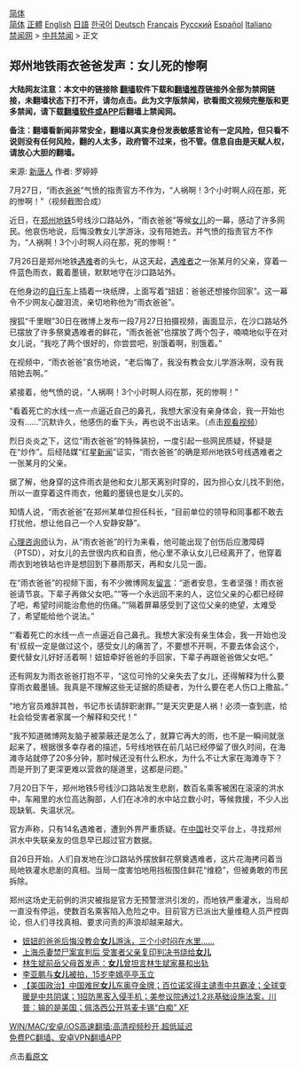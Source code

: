  <!-- 面包屑导航 --> <div class="breadcrumb"><!-- GTranslate: https://gtranslate.io/ -->  <div class="switcher notranslate">  <div class="selected">  <a href="#" onclick="return false;"> 简体</a>  </div>  <div class="option">  <a href="https://www.bannedbook.org" onclick="doGTranslate('zh-CN|zh-CN');jQuery('div.switcher div.selected a').html(jQuery(this).html());return false;" title="简体中文" class="nturl selected"> 简体</a>  <a href="https://www.bannedbook.org/zh-tw/" onclick="doGTranslate('zh-CN|zh-TW');jQuery('div.switcher div.selected a').html(jQuery(this).html());return false;" title="繁體中文" class="nturl"> 正體</a>  <a href="https://www.bannedbook.org/en/" onclick="doGTranslate('zh-CN|en');jQuery('div.switcher div.selected a').html(jQuery(this).html());return false;" title="English" class="nturl"> English</a>  <a href="https://www.bannedbook.org/ja/" onclick="doGTranslate('zh-CN|ja');jQuery('div.switcher div.selected a').html(jQuery(this).html());return false;" title="日本語" class="nturl"> 日語</a>  <a href="https://www.bannedbook.org/ko/" onclick="doGTranslate('zh-CN|ko');jQuery('div.switcher div.selected a').html(jQuery(this).html());return false;" title="한국어" class="nturl"> 한국어</a>  <a href="https://www.bannedbook.org/de/" onclick="doGTranslate('zh-CN|de');jQuery('div.switcher div.selected a').html(jQuery(this).html());return false;" title="Deutsch" class="nturl"> Deutsch</a>  <a href="https://www.bannedbook.org/fr/" onclick="doGTranslate('zh-CN|fr');jQuery('div.switcher div.selected a').html(jQuery(this).html());return false;" title="Français" class="nturl"> Français</a>  <a href="https://www.bannedbook.org/ru/" onclick="doGTranslate('zh-CN|ru');jQuery('div.switcher div.selected a').html(jQuery(this).html());return false;" title="Русский" class="nturl"> Русский</a>  <a href="https://www.bannedbook.org/es/" onclick="doGTranslate('zh-CN|es');jQuery('div.switcher div.selected a').html(jQuery(this).html());return false;" title="Español" class="nturl"> Español</a>  <a href="https://www.bannedbook.org/it/" onclick="doGTranslate('zh-CN|it');jQuery('div.switcher div.selected a').html(jQuery(this).html());return false;" title="Italiano" class="nturl"> Italiano</a>  </div>  </div>      <div class='breadcrumb-sub'><!-- Breadcrumb NavXT 6.3.0 --> <a href="https://www.bannedbook.org/" class="home">禁闻网</a> &gt; <a href="https://www.bannedbook.org/bnews/cbnews/" class="category">中共禁闻</a> &gt; 正文</div></div><h2>郑州地铁雨衣爸爸发声：女儿死的惨啊</h2> <p class="notice"><b>大陆网友注意：本文中的链接除 <a href="https://github.com/bannedbook/fanqiang" >翻墙</a>软件下载和<a href="https://github.com/killgcd/justmysocks/blob/master/README.md">翻墙推荐</a>链接外全部为禁网链接，未翻墙状态下打不开，请勿点击。此为文字版禁闻，欲看图文视频完整版和更多禁闻，请下载<a href="https://github.com/bannedbook/fanqiang">翻墙软件或APP</a>后翻墙上禁闻网。</p><p>备注：翻墙看新闻非常安全，翻墙以真实身份发表敏感言论有一定风险，但只看不说则没有任何风险，翻的人太多，政府管不过来，也不管。信息自由是天赋人权，请放心大胆的翻墙。</b></p>  <div class="entry"> <p>来源:&nbsp;<span class='wp_keywordlink_affiliate'><a href="https://www.ntdtv.com/" title="新唐人">新唐人</a></span>                            作者:&nbsp;罗婷婷                                                 </p> <p>7月27日，“雨衣<a href="https://www.bannedbook.org/bnews/tag/%e7%88%b8%e7%88%b8/" class="st_tag internal_tag" rel="tag" title="标签 爸爸 下的日志">爸爸</a>”气愤的指责官方不作为，“人祸啊！3个小时啊人闷在那，死的惨啊！”（视频截图合成）</p> <p>近日，在<a href="https://www.bannedbook.org/bnews/tag/%e9%83%91%e5%b7%9e/" class="st_tag internal_tag" rel="tag" title="标签 郑州 下的日志">郑州</a><a href="https://www.bannedbook.org/bnews/tag/%e5%9c%b0%e9%93%81/" class="st_tag internal_tag" rel="tag" title="标签 地铁 下的日志">地铁</a>5号线沙口路站外，“雨衣爸爸”等候<a href="https://www.bannedbook.org/bnews/tag/%e5%a5%b3%e5%84%bf/" class="st_tag internal_tag" rel="tag" title="标签 女儿 下的日志">女儿</a>的一幕，感动了许多网民。他哀伤地说，后悔没教女儿学游泳，没有陪她去。并气愤的指责官方不作为，“人祸啊！3个小时啊人闷在那，死的惨啊！”</p> <p>7月26日是郑州地铁<a href="https://www.bannedbook.org/bnews/tag/%E9%81%87%E9%9A%BE/" class="st_tag internal_tag" rel="tag" title="标签 遇难 下的日志">遇难</a>者的头七，从这天起，<a href="https://www.bannedbook.org/bnews/tag/%E9%81%87%E9%9A%BE%E8%80%85/" class="st_tag internal_tag" rel="tag" title="标签 遇难者 下的日志">遇难者</a>之一张某月的父亲，穿着一件蓝色雨衣，戴着墨镜，默默地守在沙口路站外。</p> <p>在他身边的<a href="https://www.bannedbook.org/bnews/tag/%e8%87%aa%e8%a1%8c%e8%bd%a6/" class="st_tag internal_tag" rel="tag" title="标签 自行车 下的日志">自行车</a>上插着一块纸牌，上面写着“妞妞：爸爸还想接你回家”。这一幕令不少网友心酸泪流，亲切地称他为“雨衣爸爸”。</p> <p>搜狐“千里眼”30日在微博上发布一段7月27日拍摄视频，画面显示，在沙口路站外已摆放了许多祭奠遇难者的鲜花，“雨衣爸爸”也摆放了两个包子，喃喃地似乎在对女儿说，“我吃了两个很好的，你尝尝吧，别饿着啊，别饿着。”</p>  <p>在视频中，“雨衣爸爸”哀伤地说，“老后悔了，我没有教会女儿学游泳啊，没有我陪她去啊。”</p> <p>紧接着，他气愤的说，“人祸啊！3个小时啊人闷在那，死的惨啊！”</p> <p>“看着死亡的水线一点一点逼近自己的鼻孔，我想大家没有亲身体会，我一开始也没有……”沉默许久，他感伤的垂下头，再也说不出话来。（点击<a href="https://weibo.com/tv/show/1034:4664710336020565?from=old_pc_videoshow">观看视频</a>）</p> <p>烈日炎炎之下，这位“雨衣爸爸”的特殊装扮，一度引起一些网民质疑，怀疑是在“炒作”。后经陆媒“红星<span class='wp_keywordlink_affiliate'><a href="https://www.bannedbook.org/" title="新闻">新闻</a></span>”证实，“雨衣爸爸”的确是郑州地铁5号线遇难者之一张某月的父亲。</p> <p>据了解，他身穿的这件雨衣是他和女儿那天离别时穿的，因为担心女儿找不到他，所以一直穿着这件雨衣，他戴的墨镜也是女儿买的。</p> <p>知情人说，“雨衣爸爸”在郑州某单位担任科长，“目前单位的领导和同事都不敢去打扰他，想让他自己一个人安静安静”。</p>  <p><a href="https://www.bannedbook.org/bnews/tag/%e5%bf%83%e7%90%86%e5%92%a8%e8%af%a2%e5%b8%88/" class="st_tag internal_tag" rel="tag" title="标签 心理咨询师 下的日志">心理咨询师</a>认为，从“雨衣爸爸”的行为来看，他可能出现了创伤后应激障碍（PTSD），对女儿的去世很内疚和自责，他心里不承认女儿已经离开了，他穿着雨衣到地铁站也许是想回到下暴雨那天，再和女儿见一面。</p> <p>在“雨衣爸爸”的视频下面，有不少微博网友<span class='wp_keywordlink'><a href="https://www.bannedbook.org/bnews/tougao/" title="留言" target="_blank">留言</a></span>：“逝者安息，生者坚强！雨衣爸爸请节哀。下辈子再做父女吧。”“等一个永远回不来的人，这位父亲的心都已经碎了吧，希望时间能治愈他的伤痛。”“隔着屏幕感受到了这位父亲的绝望，太难受了，希望能给他个说法。”</p> <p>“‘看着死亡的水线一点一点逼近自己鼻孔。我想大家没有亲生体会，我一开始也没有’叔叔一定是做过这个，感受女儿的痛苦了，不要想不开啊，不要去体会这个，要代替女儿好好活着啊！妞妞牵好爸爸的手回家，下辈子再跟爸爸做父女吧。”</p> <p>还有网友为雨衣爸爸打抱不平，“这位可怜的父亲失去了女儿，还得解释为什么要穿雨衣戴墨镜。我真是不理解这些无证据的质疑者，为什么要在老人伤口上撒盐。”</p> <p>“地方官员难辞其咎，书记市长请辞职谢罪。”“是天灾更是人祸！必须一查到底，给社会给受害者家属一个解释和交代！”</p> <p>“我不知道微博网友脑子被蒙蔽还是怎么了，就算它再大的雨，也不是一瞬间就涨起来了，根据很多幸存者的描述，5号线地铁在前几站已经停留了很久时间，在海滩寺站就停了20多分钟，那时候还没有什么积水，为什么不让大家在海滩寺下？而是开到了更深更难以营救的隧道里，这都是问题。”</p>  <p>7月20日下午，郑州地铁5号线沙口路站发生悲剧，数百名乘客被困在滚滚的洪水中，车厢里的水位高达胸部，人们在冰冷的水中站立数小时，等候救援，不少人出现缺氧、失温状况。</p> <p>官方声称，只有14名遇难者，遭到外界严重质疑。在<span class='wp_keywordlink_affiliate'><a href="https://www.bannedbook.org/" title="中国" target="_blank">中国</a></span>社交平台上，寻找郑州洪水中失联亲友的信息早已超过官方数据。</p> <p>自26日开始，人们自发地在沙口路站外摆放鲜花祭奠遇难者，这片花海拷问着当局地铁灌水悲剧的真相。当局一度害怕地用挡板围住鲜花“维稳”，但被勇敢的市民拆除。</p> <p>郑州这场史无前例的洪灾被指是官方无预警泄洪引发的，而地铁严重灌水，当局却一直没有停运，使数百名乘客陷入危险之中。目前官方已派出大量维稳人员严控舆论，但人们寻找真相、要求问责的声浪却越来越大。</p> <ul class='op-related-articles' title='相关阅读'> <li><a href='https://www.bannedbook.org/bnews/bannedvideo/20210731/1597745.html' target='_blank'>妞妞的爸爸后悔没教会<b>女儿</b>游泳，三个小时闷在水里……</a></li> <li><a href='https://www.bannedbook.org/bnews/baitai/20210731/1597640.html' target='_blank'>上海杀妻焚尸案宣判后 受害者父亲复印判决书烧给<b>女儿</b></a></li> <li><a href='https://www.bannedbook.org/bnews/baitai/20210731/1597629.html' target='_blank'>林生斌前岳父母首发声：<b>女儿</b>曾坦言林生斌家暴和出轨</a></li> <li><a href='https://www.bannedbook.org/bnews/yule/20210731/1597444.html' target='_blank'>李亚鹏与<b>女儿</b>被拍，15岁李嫣亭亭玉立</a></li> <li><a href='https://www.bannedbook.org/bnews/bannedvideo/20210731/1597372.html' target='_blank'>【美国政治】中国难民<b>女儿</b>东奥夺金牌；百位诺奖得主谴责中共霸凌；全球变暖是中共阴谋；1招防黑客入侵手机；美参议院通过1.2兆基础设施法案，川普：输的是美国；佩洛西公开骂麦卡锡“白痴” XF</a></li> </ul> <p class="texttj"> <a href="https://github.com/bannedbook/fanqiang/wiki/V2ray%E6%9C%BA%E5%9C%BA" target="_blank">WIN/MAC/安卓/iOS高速翻墙:高清视频秒开,超低延迟</a><br/> <a href="https://github.com/bannedbook/fanqiang/wiki/%E7%A6%81%E9%97%BB%E7%BD%91%E5%AE%89%E5%8D%93%E7%BF%BB%E5%A2%99%E6%96%B0%E9%97%BBAPP" target="_blank">免费PC翻墙、安卓VPN翻墙APP</a></p><p>点击<a href="https://www.ntdtv.com/gb/2021/07/31/a103178760.html">看原文</a></p> <a name='sharetosocial'></a>  <div style="margin-bottom:5px;padding-bottom:5px;clear:both"> <div id="archive-pix-1" class="banner-ads"> <!-- AuctionX Display platform tag START --> <div id="26318x728x90x621x_ADSLOT2" clicktrack="%%CLICK_URL_ESC%%"></div> <!-- AuctionX Display platform tag END --> </div> <div id="archive-pix-2" class="banner-ads"> <!-- AuctionX Display platform tag START --> <div id="26315x300x250x621x_ADSLOT2" clicktrack="%%CLICK_URL_ESC%%"></div> <!-- AuctionX Display platform tag END --> </div> </div>  <div id="archive-pix-1" class="banner-ads"> <!-- AuctionX Display platform tag START --> <div id="26318x728x90x621x_ADSLOT3" clicktrack="%%CLICK_URL_ESC%%"></div> <!-- AuctionX Display platform tag END --> </div> </div><!--END ENTRY--> 